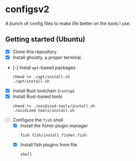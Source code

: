# configsv2

A bunch of config files to make life better on the tools I use.

## Getting started (Ubuntu)

- [x] Clone this repository
- [x] Install ghostty, a proper terminal.
- [-] Instal `apt`-based packages
  ```shell
  chmod +x ./apt/install.sh
  ./apt/install.sh
  ```
- [x] Install Rust toolchain (`rustup`)
- [x] Install Rust-based tools
  ```shell
  chmod +x ./oxidized-tools/install.sh
  ./oxidized-tools/install.sh
  ```
- [ ] Configure the `fish` shell
  - [x] Install the fisher plugin manager
      ```shell
      fish fish/install_fisher.fish
      ```
  - [x] Install fish plugins from file
      ```
      shell
